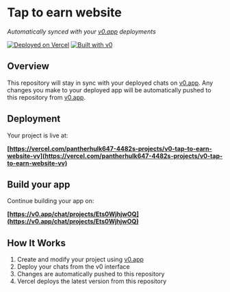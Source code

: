 # Tap to earn website

*Automatically synced with your [v0.app](https://v0.app) deployments*

[![Deployed on Vercel](https://img.shields.io/badge/Deployed%20on-Vercel-black?style=for-the-badge&logo=vercel)](https://vercel.com/pantherhulk647-4482s-projects/v0-tap-to-earn-website-vv)
[![Built with v0](https://img.shields.io/badge/Built%20with-v0.app-black?style=for-the-badge)](https://v0.app/chat/projects/Ets0WjhjwOQ)

## Overview

This repository will stay in sync with your deployed chats on [v0.app](https://v0.app).
Any changes you make to your deployed app will be automatically pushed to this repository from [v0.app](https://v0.app).

## Deployment

Your project is live at:

**[https://vercel.com/pantherhulk647-4482s-projects/v0-tap-to-earn-website-vv](https://vercel.com/pantherhulk647-4482s-projects/v0-tap-to-earn-website-vv)**

## Build your app

Continue building your app on:

**[https://v0.app/chat/projects/Ets0WjhjwOQ](https://v0.app/chat/projects/Ets0WjhjwOQ)**

## How It Works

1. Create and modify your project using [v0.app](https://v0.app)
2. Deploy your chats from the v0 interface
3. Changes are automatically pushed to this repository
4. Vercel deploys the latest version from this repository
